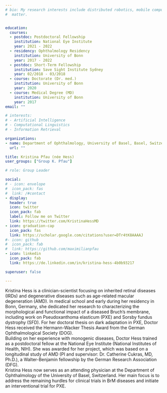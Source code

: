 ```yaml
---
# bio: My research interests include distributed robotics, mobile computing and programmable
#  matter.


education:
  courses:
  - postdoc: Postdoctoral Fellowship
    institution: National Eye Institute
    year: 2021 - 2022
  - residency: Ophthalmology Residency
    institution: University of Bonn 
    year: 2017 - 2022
  - postdoc: Short-Term Fellowship
    institution: Save Sight Institute Sydney
    year: 02/2018 - 03/2018
  - course: Doctorate (Dr. med.)
    institution: University of Bonn
    year: 2020
  - course: Medical Degree (MD)
    institution: University of Bonn
    year: 2017
email: ""

# interests:
# - Artificial Intelligence
# - Computational Linguistics
# - Information Retrieval

organizations:
- name: Department of Ophthalmology, University of Basel, Basel, Switzerland
  url: ""

title: Kristina Pfau (née Hess)
user_groups: ["Group K. Pfau"]

# role: Group Leader

social:
# - icon: envelope
#  icon_pack: fas
#  link: /#contact
- display:
  header: true
  icon: twitter
  icon_pack: fab
  label: Follow me on Twitter
  link: https://twitter.com/KristinaHessMD
- icon: graduation-cap
  icon_pack: fas
  link: https://scholar.google.com/citations?user=DTr4tK8AAAAJ
#- icon: github
#  icon_pack: fab
#  link: https://github.com/maximilianpfau
- icon: linkedin
  icon_pack: fab
  link: https://de.linkedin.com/in/kristina-hess-4b0b93217

superuser: false

---
```


Kristina Hess is a clinician-scientist focusing on inherited retinal diseases (IRDs) and degenerative diseases such as age-related macular degeneration (AMD). In medical school and early during her residency in Bonn, Germany, she dedicated her research to characterizing the morphological and functional impact of a diseased Bruch’s membrane, including work on Pseudoxanthoma elasticum (PXE) and Sorsby fundus dystrophy (SFD). For her doctoral thesis on dark adaptation in PXE, Doctor Hess received the Hermann-Wacker Thesis Award from the German Ophthalmological Society (DOG).<br/>
Building on her experience with monogenic diseases, Doctor Hess trained as a postdoctoral fellow at the National Eye Institute (National Institutes of Health, NIH). She was awarded for her project, which was based on a longitudinal study of AMD (PI and supervisor: Dr. Catherine Cukras, MD, Ph.D.), a Walter-Benjamin fellowship by the German Research Association (DFG).<br/>
Kristina Hess now serves as an attending physician at the Department of Ophthalmology of the University of Basel, Switzerland. Her main focus is to address the remaining hurdles for clinical trials in BrM diseases and initiate an interventional trial for PXE.
